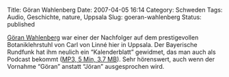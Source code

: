 Title: Göran Wahlenberg
Date: 2007-04-05 16:14
Category: Schweden
Tags: Audio, Geschichte, nature, Uppsala
Slug: goeran-wahlenberg
Status: published

[Göran Wahlenberg](http://de.wikipedia.org/wiki/G%C3%B6ran_Wahlenberg)
war einer der Nachfolger auf dem prestigevollen Botaniklehrstuhl von
Carl von Linné hier in Uppsala. Der Bayerische Rundfunk hat ihm neulich
ein “Kalenderblatt” gewidmet, das man auch als Podcast bekommt ([MP3, 5
Min, 3.7
MB](http://www.br-online.de/imperia/md/audio/podcast/import/2007_03/2007_03_26_10_49_46_podcastkalenderblatt220307wahl_a.mp3)).
Sehr hörenswert, auch wenn der Vornahme “Göran” anstatt “Jöran”
ausgesprochen wird.

